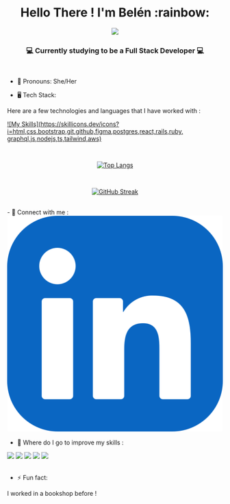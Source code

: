 <h1 align="center"> Hello There ! I'm Belén :rainbow: </h1>

<div align="center">
  <img src="https://raw.githubusercontent.com/mayankchaudhary26/Cool-Readme-ideas/master/data/lofi.gif">
</div>

<h3 align="center"> 💻 Currently studying to be a Full Stack Developer 💻 </h3>

<br>

- 🍂 Pronouns: She/Her 
<!-- [![Moon.svg](https://moon-svg.minung.dev/moon.svg?theme=basic)](https://moon-svg.minung.dev) -->

* 🖥️  Tech Stack:
<p>Here are a few technologies and languages that I have worked with : </p>

<div>
  
[![My Skills](https://skillicons.dev/icons?i=html,css,bootstrap,git,github,figma,postgres,react,rails,ruby, graphql,js,nodejs,ts,tailwind,aws)](https://skillicons.dev)

</div>

<br>

<div align="center">
  
[![Top Langs](https://github-readme-stats.vercel.app/api/top-langs/?username=blezno&layout=compact)](https://github.com/blezno)

</div>

<br>

<div align="center">
  
  [![GitHub Streak](https://streak-stats.demolab.com/?user=blezno)](https://git.io/streak-stats)
 
</div>

<br>
- 🤝 Connect with me :
 <div>
    <a target="_blank" href="https://www.linkedin.com/in/belen-gn/"><img src="https://github.com/tandpfun/skill-icons/blob/main/icons/LinkedIn.svg" alt="Five cats looking around a field." /></a>
<br>

* 📑 Where do I go to improve my skills :
<div>
  <img src="https://img.shields.io/badge/Udemy-EC5252?style=for-the-badge&logo=Udemy&logoColor=white">
  <img src="https://img.shields.io/badge/MDN_Web_Docs-black?style=for-the-badge&logo=mdnwebdocs&logoColor=white">
  <img src="https://img.shields.io/badge/freecodecamp-27273D?style=for-the-badge&logo=freecodecamp&logoColor=white">
  <img src="https://img.shields.io/badge/Codewars-B1361E?style=for-the-badge&logo=Codewars&logoColor=white">
  <img src="https://img.shields.io/badge/Khan%20Academy-14BF96?style=for-the-badge&logo=Khan%20Academy&logoColor=white">
</div>

<br>

- ⚡ Fun fact:
<p> I worked in a bookshop before ! </p>
